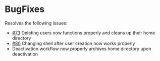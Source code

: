 # BugFixes

Resolves the following issues:
- [#73](https://github.com/cloudfoundry-community/jumpbox-boshrelease/issues/73) Deleting users now functions properly and cleans up their home directory
- [#80](https://github.com/cloudfoundry-community/jumpbox-boshrelease/issues/80) Changing shell after user creation now works properly
- Deactivation workflow now properly archives home directory upon deactivation